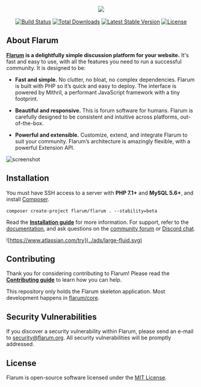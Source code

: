 <p align="center"><img src="https://flarum.org/img/logo.png"></p>

<p align="center">
<a href="https://travis-ci.org/flarum/core"><img src="https://travis-ci.org/flarum/core.svg" alt="Build Status"></a>
<a href="https://packagist.org/packages/flarum/core"><img src="https://poser.pugx.org/flarum/core/d/total.svg" alt="Total Downloads"></a>
<a href="https://packagist.org/packages/flarum/core"><img src="https://poser.pugx.org/flarum/core/v/stable.svg" alt="Latest Stable Version"></a>
<a href="https://packagist.org/packages/flarum/core"><img src="https://poser.pugx.org/flarum/core/license.svg" alt="License"></a>
</p>

## About Flarum

**[Flarum](https://flarum.org/) is a delightfully simple discussion platform for your website.** It's fast and easy to use, with all the features you need to run a successful community. It is designed to be:

* **Fast and simple.** No clutter, no bloat, no complex dependencies. Flarum is built with PHP so it’s quick and easy to deploy. The interface is powered by Mithril, a performant JavaScript framework with a tiny footprint.

* **Beautiful and responsive.** This is forum software for humans. Flarum is carefully designed to be consistent and intuitive across platforms, out-of-the-box.

* **Powerful and extensible.** Customize, extend, and integrate Flarum to suit your community. Flarum’s architecture is amazingly flexible, with a powerful Extension API.

![screenshot](https://flarum.org/img/screenshot.png)

## Installation

You must have SSH access to a server with **PHP 7.1+** and **MySQL 5.6+**, and install [Composer](https://getcomposer.org/).

```
composer create-project flarum/flarum . --stability=beta
```

Read the **[Installation guide](https://flarum.org/docs/install.html)** for more information. For support, refer to the [documentation](https://flarum.org/docs/), and ask questions on the [community forum](https://discuss.flarum.org/) or [Discord chat](https://flarum.org/discord/).

![https://www.atlassian.com/try](../ads/large-fluid.svg)

## Contributing

Thank you for considering contributing to Flarum! Please read the **[Contributing guide](https://flarum.org/docs/contributing.html)** to learn how you can help.

This repository only holds the Flarum skeleton application. Most development happens in [flarum/core](https://github.com/flarum/core).

## Security Vulnerabilities

If you discover a security vulnerability within Flarum, please send an e-mail to [security@flarum.org](mailto:security@flarum.org). All security vulnerabilities will be promptly addressed.

## License

Flarum is open-source software licensed under the [MIT License](https://github.com/flarum/flarum/blob/master/LICENSE).

